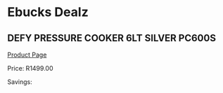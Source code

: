 
# Ebucks Dealz
## DEFY PRESSURE COOKER 6LT SILVER PC600S
[Product Page](https://www.ebucks.com/web/shop/productSelected.do?prodId=1146890899&catId=704983235)

Price: R1499.00

Savings: 


	